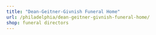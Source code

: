 ```yaml
---
title: "Dean-Geitner-Givnish Funeral Home"
url: /philadelphia/dean-geitner-givnish-funeral-home/
shop: funeral directors
---
```


